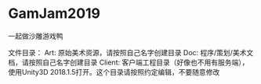 # GamJam2019
一起做沙雕游戏鸭

文件目录：
Art: 原始美术资源，请按照自己名字创建目录
Doc: 程序/策划/美术文档，请按照自己名字创建目录
Client: 客户端工程目录（好像也不用有服务端），使用Unity3D 2018.1.5打开。这个目录请按照约定编辑，不要随意修改
